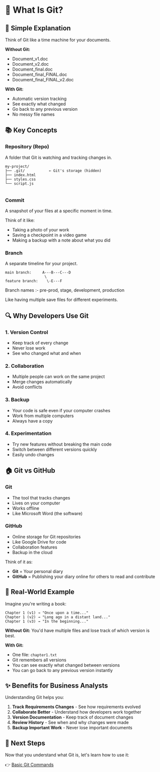 # 🔄 What Is Git?

## 🎯 Simple Explanation

Think of Git like a time machine for your documents.

**Without Git:**

- Document_v1.doc
- Document_v2.doc
- Document_final.doc
- Document_final_FINAL.doc
- Document_final_FINAL_v2.doc

**With Git:**

- Automatic version tracking
- See exactly what changed
- Go back to any previous version
- No messy file names

## 📚 Key Concepts

### Repository (Repo)

A folder that Git is watching and tracking changes in.

```
my-project/
├── .git/           ← Git's storage (hidden)
├── index.html
├── styles.css
└── script.js


```

### Commit

A snapshot of your files at a specific moment in time.

Think of it like:

- Taking a photo of your work
- Saving a checkpoint in a video game
- Making a backup with a note about what you did

### Branch

A separate timeline for your project.

```
main branch:     A---B---C---D
                  \
feature branch:    \-E---F
```

Branch names :- pre-prod, stage, development, production

Like having multiple save files for different experiments.

## 🔍 Why Developers Use Git

### 1. **Version Control**

- Keep track of every change
- Never lose work
- See who changed what and when

### 2. **Collaboration**

- Multiple people can work on the same project
- Merge changes automatically
- Avoid conflicts

### 3. **Backup**

- Your code is safe even if your computer crashes
- Work from multiple computers
- Always have a copy

### 4. **Experimentation**

- Try new features without breaking the main code
- Switch between different versions quickly
- Easily undo changes

## 🏠 Git vs GitHub

### Git

- The tool that tracks changes
- Lives on your computer
- Works offline
- Like Microsoft Word (the software)

### GitHub

- Online storage for Git repositories
- Like Google Drive for code
- Collaboration features
- Backup in the cloud

Think of it as:

- **Git** = Your personal diary
- **GitHub** = Publishing your diary online for others to read and contribute

## 📝 Real-World Example

Imagine you're writing a book:

```
Chapter 1 (v1) → "Once upon a time..."
Chapter 1 (v2) → "Long ago in a distant land..."
Chapter 1 (v3) → "In the beginning..."
```

**Without Git:** You'd have multiple files and lose track of which version is best.

**With Git:**

- One file: `chapter1.txt`
- Git remembers all versions
- You can see exactly what changed between versions
- You can go back to any previous version instantly

## ✨ Benefits for Business Analysts

Understanding Git helps you:

1. **Track Requirements Changes** - See how requirements evolved
2. **Collaborate Better** - Understand how developers work together
3. **Version Documentation** - Keep track of document changes
4. **Review History** - See when and why changes were made
5. **Backup Important Work** - Never lose important documents

## 🎯 Next Steps

Now that you understand what Git is, let's learn how to use it:

👉 [Basic Git Commands](../02-basic-commands/README.md)
